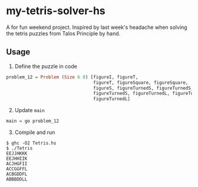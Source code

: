 # my-tetris-solver-hs

A for fun weekend project. Inspired by last week's headache when solving the
tetris puzzles from Talos Principle by hand.

## Usage

 1. Define the puzzle in code

```haskell
problem_12 = Problem (Size 6 8) [figureI, figureT,
                                 figureT, figureSquare, figureSquare,
                                 figureS, figureTurnedS, figureTurnedS,
                                 figureTurnedS, figureTurnedL, figureTurnedL,
                                 figureTurnedL]
```

 2. Update `main`

```haskell
main = go problem_12
```

 3. Compile and run

```shell
$ ghc -O2 Tetris.hs
$ ./Tetris
EEJJHKKK
EEJHHIIK
ACJHGFII
ACCGGFFL
ACBGDDFL
ABBBDDLL
```
